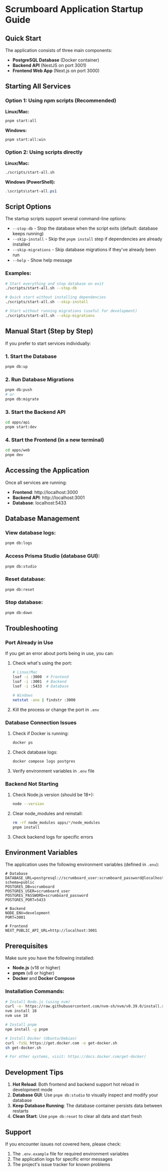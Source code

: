 # Scrumboard Application Startup Guide

## Quick Start

The application consists of three main components:
- **PostgreSQL Database** (Docker container)
- **Backend API** (NestJS on port 3001)
- **Frontend Web App** (Next.js on port 3000)

## Starting All Services

### Option 1: Using npm scripts (Recommended)

**Linux/Mac:**
```bash
pnpm start:all
```

**Windows:**
```bash
pnpm start:all:win
```

### Option 2: Using scripts directly

**Linux/Mac:**
```bash
./scripts/start-all.sh
```

**Windows (PowerShell):**
```powershell
.\scripts\start-all.ps1
```

## Script Options

The startup scripts support several command-line options:

- `--stop-db` - Stop the database when the script exits (default: database keeps running)
- `--skip-install` - Skip the `pnpm install` step if dependencies are already installed
- `--skip-migrations` - Skip database migrations if they've already been run
- `--help` - Show help message

### Examples:

```bash
# Start everything and stop database on exit
./scripts/start-all.sh --stop-db

# Quick start without installing dependencies
./scripts/start-all.sh --skip-install

# Start without running migrations (useful for development)
./scripts/start-all.sh --skip-migrations
```

## Manual Start (Step by Step)

If you prefer to start services individually:

### 1. Start the Database
```bash
pnpm db:up
```

### 2. Run Database Migrations
```bash
pnpm db:push
# or
pnpm db:migrate
```

### 3. Start the Backend API
```bash
cd apps/api
pnpm start:dev
```

### 4. Start the Frontend (in a new terminal)
```bash
cd apps/web
pnpm dev
```

## Accessing the Application

Once all services are running:

- **Frontend**: http://localhost:3000
- **Backend API**: http://localhost:3001
- **Database**: localhost:5433

## Database Management

### View database logs:
```bash
pnpm db:logs
```

### Access Prisma Studio (database GUI):
```bash
pnpm db:studio
```

### Reset database:
```bash
pnpm db:reset
```

### Stop database:
```bash
pnpm db:down
```

## Troubleshooting

### Port Already in Use

If you get an error about ports being in use, you can:

1. Check what's using the port:
   ```bash
   # Linux/Mac
   lsof -i :3000  # Frontend
   lsof -i :3001  # Backend
   lsof -i :5433  # Database

   # Windows
   netstat -ano | findstr :3000
   ```

2. Kill the process or change the port in `.env`

### Database Connection Issues

1. Check if Docker is running:
   ```bash
   docker ps
   ```

2. Check database logs:
   ```bash
   docker compose logs postgres
   ```

3. Verify environment variables in `.env` file

### Backend Not Starting

1. Check Node.js version (should be 18+):
   ```bash
   node --version
   ```

2. Clear node_modules and reinstall:
   ```bash
   rm -rf node_modules apps/*/node_modules
   pnpm install
   ```

3. Check backend logs for specific errors

## Environment Variables

The application uses the following environment variables (defined in `.env`):

```env
# Database
DATABASE_URL=postgresql://scrumboard_user:scrumboard_password@localhost:5433/scrumboard?schema=public
POSTGRES_DB=scrumboard
POSTGRES_USER=scrumboard_user
POSTGRES_PASSWORD=scrumboard_password
POSTGRES_PORT=5433

# Backend
NODE_ENV=development
PORT=3001

# Frontend
NEXT_PUBLIC_API_URL=http://localhost:3001
```

## Prerequisites

Make sure you have the following installed:

- **Node.js** (v18 or higher)
- **pnpm** (v8 or higher)
- **Docker** and **Docker Compose**

### Installation Commands:

```bash
# Install Node.js (using nvm)
curl -o- https://raw.githubusercontent.com/nvm-sh/nvm/v0.39.0/install.sh | bash
nvm install 18
nvm use 18

# Install pnpm
npm install -g pnpm

# Install Docker (Ubuntu/Debian)
curl -fsSL https://get.docker.com -o get-docker.sh
sh get-docker.sh

# For other systems, visit: https://docs.docker.com/get-docker/
```

## Development Tips

1. **Hot Reload**: Both frontend and backend support hot reload in development mode
2. **Database GUI**: Use `pnpm db:studio` to visually inspect and modify your database
3. **Keep Database Running**: The database container persists data between restarts
4. **Clean Start**: Use `pnpm db:reset` to clear all data and start fresh

## Support

If you encounter issues not covered here, please check:
1. The `.env.example` file for required environment variables
2. The application logs for specific error messages
3. The project's issue tracker for known problems